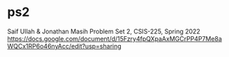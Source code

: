 # ps2
Saif Ullah & Jonathan Masih
Problem Set 2, CSIS-225, Spring 2022
https://docs.google.com/document/d/15Fzry4fpQXpaAxMGCrPP4P7Me8aWQCx1RP6o46nyAcc/edit?usp=sharing
